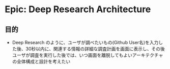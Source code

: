 # Epic: Deep Research Architecture

## 目的

- Deep Research のように、ユーザが調べたいもの(Github User名)を入力した後、30秒以内に、関連する情報の詳細な調査計画を画面に表示し、その後ユーザが調査を実行した後では、いつ画面を離脱してもよいアーキテクチャの全体構成と設計を考えたい